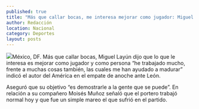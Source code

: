 ```yaml
---
published: true
title: "Más que callar bocas, me interesa mejorar como jugador: Miguel Layún"
author: Redacción
location: Nacional
category: Deportes
layout: posts
---
```


![](http://i.imgur.com/uiW58SLm.jpg)México, DF. Más que callar bocas, Miguel Layún dijo que lo que le interesa es mejorar como jugador y como persona “he trabajado mucho, frente a muchas cosas también, las cuales me han ayudado a madurar” indicó el autor del América en el empate de anoche ante León.

Aseguró que su objetivo “es demostrarle a la gente que se puede”. En relación a su compañero Moisés Muñoz señaló que el portero trabajó normal hoy y que fue un simple mareo el que sufrió en el partido.
